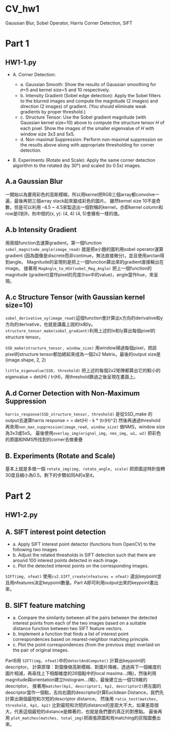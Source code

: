 # CV_hw1 
Gaussian Blur, Sobel Operator, Harris Corner Detection, SIFT
# Part 1
## HW1-1.py
- A. Corner Detection:
    - a. Gaussian Smooth: Show the results of Gaussian smoothing for 𝜎=5 and kernel size=5 and 10 respectively.
    - b. Intensity Gradient (Sobel edge detection): Apply the Sobel filters to the blurred images and compute the magnitude (2 images) and direction (2 images) of gradient. (You should eliminate weak gradients by proper threshold.)
    - c. Structure Tensor: Use the Sobel gradient magnitude (with Gaussian kernel size=10) above to compute the structure tensor 𝐻 of each pixel. Show the images of the smaller eigenvalue of 𝐻 with window size 3x3 and 5x5.
    - d. Non-maximal Suppression: Perform non-maximal suppression on the results above along with appropriate thresholding for corner detection.

- B. Experiments (Rotate and Scale): Apply the same corner detection algorithm to the rotated (by 30°) and scaled (to 0.5x) images.
## A.a Gaussian Blur
一開始以為要用彩色的高斯模糊，所以用kernel把RGB三個array都convolve一遍，最後再把三個array stack起來變成彩色的圖片。
雖然kernel size 10不是奇數，但是可以利用 -4.5 ~ 4.5來製造出一個對稱的kernel，亦即kernel column和row是0到9，則中間的(x, y): (4, 4) (4, 5)會擁有一樣的值。

## A.b Intensity Gradient
用兩個function去運算gradient。第一個function `sobel_magnitude_angle(image_read)` 就是把a小題的圖利用sobel operator運算gradient (因為圖像是discrete而非continue，無法直接微分)，並且使用arctan得到angle。
Magnitude的呈現則是把上一個function算出來的gradient直接輸出在image。
接著用 `MagAngle_to_HSV(sobel_Mag_Angle)` 把上一個function的magnitude (gradient)當作pixel的亮度(hsv中的value)，angle當作hue，來呈現。

## A.c Structure Tensor (with Gaussian kernel size=10)

`sobel_derivative_xy(image_read)`這個function會計算出x方向的derivative和y方向的derivative，也就是講義上說的Ix和Iy。
`structure_tensor_make(sobel_gradient)`利用上述的Ix和Iy算出每個pixel的structure tensor。

`SSD_make(structure_tensor, window_size)` 用window掃過每個pixel，把該pixel的structure tensor都加總起來成為一個2x2 Matrix。最後的output size是(image.shape, 2, 2)

`little_eigenvalue(SSD, threshold)` 把上述的每個2x2矩陣都算出它的較小的eigenvalue = det(H) / tr(H)，用threshold篩過之後呈現在畫面上。

## A.d Corner Detection with Non-Maximum Suppression
`harris_response(SSD_structure_tensor, threshold)` 是從SSD_make 的output去運算harris response = = det(H) - k * (tr(H)^2) 然後再通過threshold
再來用`non_max_suppression(image_read, window_size)` 做NMS，window size為3x3或5x5。
最後使用`overlay_img(orignal_img, nms_img, w1, w2)` 把彩色的原圖和NMS所找到的corner去做重疊

## B. Experiments (Rotate and Scale)

基本上就是多做一個 `rotate_img(img, rotate_angle, scale)` 把原圖逆時針旋轉30度且縮小為0.5。剩下的步驟如同A的a至d。

# Part 2
## HW1-2.py
## A. SIFT interest point detection
- a. Apply SIFT interest point detector (functions from OpenCV) to the following two images
- b. Adjust the related thresholds in SIFT detection such that there are around 100 interest points detected in each image .
- c. Plot the detected interest points on the corresponding images.

`SIFT(img, nfeat)` 使用`cv2.SIFT_create(nfeatures = nfeat)` 選出keypoint並且用nfeatures決定keypoint數量。Part A即可利用output出來的keypoint畫出來。

## B. SIFT feature matching
- a. Compare the similarity between all the pairs between the detected interest points from each of the two images based on a suitable distance function between two SIFT feature vectors.
- b. Implement a function that finds a list of interest point correspondences based on nearest-neighbor matching principle.
- c. Plot the point correspondences (from the previous step) overlaid on the pair of original images.

PartB用 `SIFT(img, nfeat)`中的`detectAndCompute()` 計算出keypoint的descriptor。
計算原理：對圖像做高斯模糊、對圖片降維，透過與下一個維度的圖片相減，再尋找上下相鄰維度的26個點中的local maxima...(略)，然後利用magnitude與orientation建立histogram...(略)，最後建立出一個128維的descriptor。
接著用`matcher(kp1, descriptor1, kp2, descriptor2)`將左圖的descriptor當作一個點，去向右圖的descriptor計算Euclidean Distance，我們先計算出兩個最短和次短的descriptor distance。
然後用 `ratio_test(matches, threshold, kp1, kp2)` 比對最短和次短的distance的差距大不大，如果差距很大，代表這個最短的distance是顯著的，也就是我們要的真正的對應點。
最後再用 `plot_matches(matches, total_img)`把兩張原圖和有matching的灰階圖疊出來。
